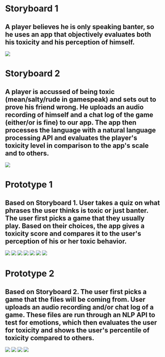 # Storyboard 1
## A player believes he is only speaking banter, so he uses an app that objectively evaluates both his toxicity and his perception of himself.
![](/prototype-storyboard/Storyboard1.jpg)

# Storyboard 2
## A player is accussed of being toxic (mean/salty/rude in gamespeak) and sets out to prove his friend wrong. He uploads an audio recording of himself and a chat log of the game (either/or is fine) to our app. The app then processes the language with a natural language processing API and evaluates the player's toxicity level in comparison to the app's scale and to others.
![](/prototype-storyboard/Storyboard2.jpg)

# Prototype 1
## Based on Storyboard 1. User takes a quiz on what phrases the user thinks is toxic or just banter. The user first picks a game that they usually play. Based on their choices, the app gives a toxicity score and compares it to the user's perception of his or her toxic behavior.

![](/prototypes/p1Choose.png)
![](/prototypes/p1Profile.png)
![](/prototypes/p1Choose.png)
![](/prototypes/p1Questions.png)
![](/prototypes/p1Feedback.png)
![](/prototypes/p1Report.png)
![](/prototypes/p1Results.png)

# Prototype 2
## Based on Storyboard 2. The user first picks a game that the files will be coming from. User uploads an audio recording and/or chat log of a game. These files are run through an NLP API to test for emotions, which then evaluates the user for toxicity and shows the user's percentile of toxicity compared to others.

![](/prototypes/p2Login.png)
![](/prototypes/p2Upload.png)
![](/prototypes/p2Report.png)
![](/prototypes/p2History.png)
